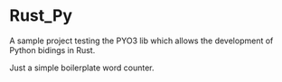 # Rust_Py

A sample project testing the PYO3 lib which allows the development of Python bidings in Rust. 

Just a simple boilerplate word counter.
